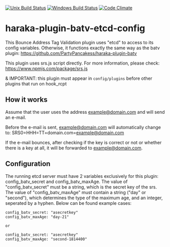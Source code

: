 [![Unix Build Status][ci-img]][ci-url]
[![Windows Build Status][ci-win-img]][ci-win-url]
[![Code Climate][clim-img]][clim-url]

# haraka-plugin-batv-etcd-config

This Bounce Address Tag Validation plugin uses "etcd" to access to its config variables. Otherwise, it functions exactly the same way as the batv plugin: https://github.com/PartyPancakess/haraka-plugin-batv


This plugin uses srs.js script directly. For more information, please check: https://www.npmjs.com/package/srs.js

& IMPORTANT: this plugin must appear in  `config/plugins`  before other plugins that run on hook_rcpt

## How it works
Assume that the user uses the address example@domain.com and will send an e-mail.

Before the e-mail is sent, example@domain.com will automatically change to:
SRS0=HHH=TT=domain.com=example@domain.com

If the e-mail bounces, after checking if the key is correct or not or whether there is a key at all, it will be forwarded to example@domain.com.


## Configuration
The running etcd server must have 2 variables exclusively for this plugin: config_batv_secret and config_batv_maxAge. 
The value of "config_batv_secret" must be a string, which is the secret key of the srs.
The value of "config_batv_maxAge" must contain a string ("day" or "second"), which determines the type of the maximum age, and an integer, seperated by a hyphen.
Below can be found example cases:
```
config_batv_secret: "asecretkey"
config_batv_maxAge: "day-21"

or

config_batv_secret: "asecretkey"
config_batv_maxAge: "second-1814400"
```






<!-- leave these buried at the bottom of the document -->
[ci-img]: https://github.com/haraka/haraka-plugin-batv-etcd-config/workflows/Plugin%20Tests/badge.svg
[ci-url]: https://github.com/haraka/haraka-plugin-batv-etcd-config/actions?query=workflow%3A%22Plugin+Tests%22
[ci-win-img]: https://github.com/haraka/haraka-plugin-batv-etcd-config/workflows/Plugin%20Tests%20-%20Windows/badge.svg
[ci-win-url]: https://github.com/haraka/haraka-plugin-batv-etcd-config/actions?query=workflow%3A%22Plugin+Tests+-+Windows%22
[clim-img]: https://codeclimate.com/github/haraka/haraka-plugin-batv-etcd-config/badges/gpa.svg
[clim-url]: https://codeclimate.com/github/haraka/haraka-plugin-batv-etcd-config
[npm-img]: https://nodei.co/npm/haraka-plugin-batv-etcd-config.png
[npm-url]: https://www.npmjs.com/package/haraka-plugin-batv-etcd-config
